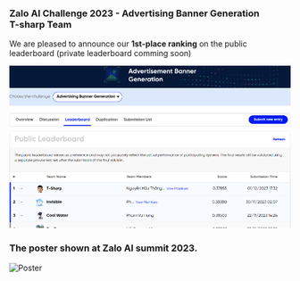 ### Zalo AI Challenge 2023 - Advertising Banner Generation <br>T-sharp Team

We are pleased to announce our **1st-place ranking** on the public leaderboard (private leaderboard comming soon)

![Result](assets/leaderboard.png)


### The poster shown at Zalo AI summit 2023.

![Poster](assets/Poster.svg)

